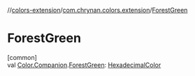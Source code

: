 //[colors-extension](../../index.md)/[com.chrynan.colors.extension](index.md)/[ForestGreen](-forest-green.md)

# ForestGreen

[common]\
val [Color.Companion](../../../colors-core/colors-core/com.chrynan.colors/-color/-companion/index.md).[ForestGreen](-forest-green.md): [HexadecimalColor](../../../colors-core/colors-core/com.chrynan.colors/-hexadecimal-color/index.md)
